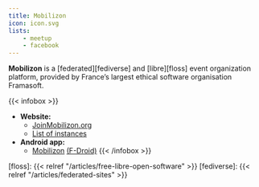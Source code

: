 ```yaml
---
title: Mobilizon
icon: icon.svg
lists:
    - meetup
    - facebook
---
```


**Mobilizon** is a [federated][fediverse] and [libre][floss] event organization platform, provided by France’s largest ethical software organisation Framasoft. 


{{< infobox >}}
- **Website:**
    - [JoinMobilizon.org](https://joinmobilizon.org/en/)
    - [List of instances](https://mobilizon.org/en/#you-want-to-sign-up-to-mobilizon)
- **Android app:**
	- [Mobilizon](https://play.google.com/store/apps/details?id=app.fedilab.mobilizon) [(F-Droid)](https://f-droid.org/en/packages/app.fedilab.mobilizon/)
{{< /infobox >}}

[floss]: {{< relref "/articles/free-libre-open-software" >}}
[fediverse]: {{< relref "/articles/federated-sites" >}}
